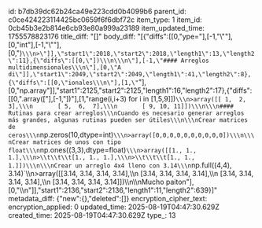 id: b7db39dc62b24ca49e223cdd0b4099b6
parent_id: c0ce424223114425bc0659f6f6dbf72c
item_type: 1
item_id: 0cb45b3e2b814e6cb93e80a999a23189
item_updated_time: 1755578823176
title_diff: "[]"
body_diff: "[{\"diffs\":[[0,\"ype=\"],[-1,\"\\\"\"],[0,\"int\"],[-1,\"\\\"\"],[0,\")`\\\n>\"]],\"start1\":2018,\"start2\":2018,\"length1\":13,\"length2\":11},{\"diffs\":[[0,\"])\\\n\\\n\"],[-1,\"#### Arreglos multidimensionales\\\n\"],[0,\"A di\"]],\"start1\":2049,\"start2\":2049,\"length1\":41,\"length2\":8},{\"diffs\":[[0,\"ionales\\\n\"],[1,\"`\"],[0,\"np.array\"]],\"start1\":2125,\"start2\":2125,\"length1\":16,\"length2\":17},{\"diffs\":[[0,\".array([\"],[-1,\"])\"],[1,\"range(i,i+3) for i in [1,5,9]])`\\\n>array([[ 1,  2,  3],\\\n       [ 5,  6,  7],\\\n       [ 9, 10, 11]])\\\n\\\n#### Rutinas para crear arreglos\\\nCuando es necesario generar arreglos más grandes, algunas rutinas pueden ser útiles\\\n\\\nCrear matrices de ceros\\\n`np.zeros(10,dtype=int)`\\\n>array([0,0,0,0,0,0,0,0,0,0])\\\n\\\nCrear matrices de unos con tipo float\\\n`np.ones((3,3),dtype=float)`\\\n>array([[1., 1., 1.],\\\n>\\t\\t\\t[1., 1., 1.],\\\n>\\t\\t\\t[1., 1., 1.]])\\\n\\\nCrear un arreglo 4x4 lleno con 3.14\\\n`np.full((4,4), 3.14)`\\\n>array([[3.14, 3.14, 3.14, 3.14],\\\n       [3.14, 3.14, 3.14, 3.14],\\\n       [3.14, 3.14, 3.14, 3.14],\\\n       [3.14, 3.14, 3.14, 3.14]])\\\n\\\nMucho paiton\"],[0,\"\\\n\"]],\"start1\":2136,\"start2\":2136,\"length1\":11,\"length2\":639}]"
metadata_diff: {"new":{},"deleted":[]}
encryption_cipher_text: 
encryption_applied: 0
updated_time: 2025-08-19T04:47:30.629Z
created_time: 2025-08-19T04:47:30.629Z
type_: 13